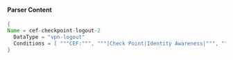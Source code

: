 #### Parser Content
```Java
{
Name = cef-checkpoint-logout-2
  DataType = "vpn-logout"
  Conditions = [ """CEF:""", """|Check Point|Identity Awareness|""", """act=Log Out""", """vpn""" ]
}
```